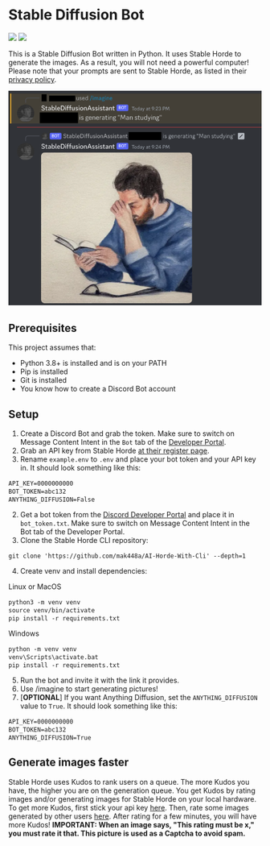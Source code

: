 # Stable Diffusion Bot

![](https://img.shields.io/github/repo-size/mak448a/Stable-Diffusion-Bot)
![](https://img.shields.io/github/contributors/mak448a/Stable-Diffusion-Bot)

This is a Stable Diffusion Bot written in Python. It uses Stable Horde to generate the images.
As a result, you will not need a powerful computer!
Please note that your prompts are sent to Stable Horde, as listed in their [privacy policy](https://stablehorde.net/privacy).

![](demo.png)

## Prerequisites
This project assumes that:
- Python 3.8+ is installed and is on your PATH
- Pip is installed
- Git is installed
- You know how to create a Discord Bot account


## Setup
1. Create a Discord Bot and grab the token. Make sure to switch on Message Content Intent in the `Bot` tab of the [Developer Portal](https://discord.com/developers/applications).
2. Grab an API key from Stable Horde [at their register page](https://stablehorde.net/register).
3. Rename `example.env` to `.env` and place your bot token and your API key in. It should look something like this:
```
API_KEY=0000000000
BOT_TOKEN=abc132
ANYTHING_DIFFUSION=False
```
2. Get a bot token from the [Discord Developer Portal](https://discord.com/developers/applications) and place it in `bot_token.txt`.
Make sure to switch on Message Content Intent in the Bot tab of the Developer Portal.
3. Clone the Stable Horde CLI repository:
```shell
git clone 'https://github.com/mak448a/AI-Horde-With-Cli' --depth=1
```
4. Create venv and install dependencies:

Linux or MacOS
```shell
python3 -m venv venv
source venv/bin/activate
pip install -r requirements.txt
```
Windows
```shell
python -m venv venv
venv\Scripts\activate.bat
pip install -r requirements.txt
```
5. Run the bot and invite it with the link it provides.
5. Use /imagine to start generating pictures!
6. [**OPTIONAL**] If you want Anything Diffusion, set the `ANYTHING_DIFFUSION` value to `True`. It should look something like this:
```
API_KEY=0000000000
BOT_TOKEN=abc132
ANYTHING_DIFFUSION=True
```

## Generate images faster
Stable Horde uses Kudos to rank users on a queue. The more Kudos you have, the higher you are on the generation queue.
You get Kudos by rating images and/or generating images for Stable Horde
on your local hardware.
To get more Kudos, first stick your api key [here](https://tinybots.net/artbot/settings).
Then, rate some images generated by other users [here](https://tinybots.net/artbot/rate).
After rating for a few minutes, you will have more Kudos!
**IMPORTANT: When an image says, "This rating must be x," you must rate it that. This picture is used as a Captcha to avoid spam.**

